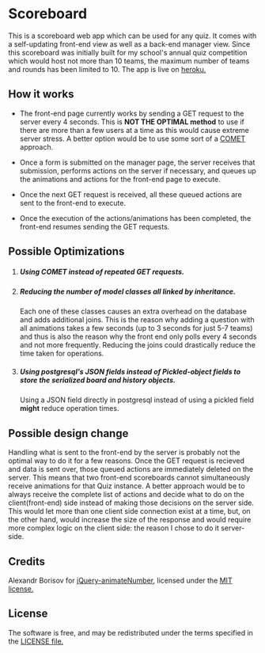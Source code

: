 # Scoreboard

This is a scoreboard web app which can be used for any quiz. It comes with a self-updating front-end view as well as a back-end manager view. Since this scoreboard was initially built for my school's annual quiz competition which would host not more than 10 teams, the maximum number of teams and rounds has been limited to 10\. The app is live on [heroku.](https://quiz-scoreboard.herokuapp.com/)

## How it works

-   The front-end page currently works by sending a GET request to the server every 4 seconds. This is **NOT THE OPTIMAL method** to use if there are more than a few users at a time as this would cause extreme server stress. A better option would be to use some sort of a [COMET](https://en.wikipedia.org/wiki/Comet_(programming)) approach.

-   Once a form is submitted on the manager page, the server receives that submission, performs actions on the server if necessary, and queues up the animations and actions for the front-end page to execute.

-   Once the next GET request is received, all these queued actions are sent to the front-end to execute.

-   Once the execution of the actions/animations has been completed, the front-end resumes sending the GET requests.

## Possible Optimizations

1.  ##### Using COMET instead of repeated GET requests.

2.  ##### Reducing the number of model classes all linked by inheritance.

    Each one of these classes causes an extra overhead on the database and adds additional joins. This is the reason why adding a question with all animations takes a few seconds (up to 3 seconds for just 5-7 teams) and thus is also the reason why the front end only polls every 4 seconds and not more frequently. Reducing the joins could drastically reduce the time taken for operations.

3.  ##### Using postgresql's JSON fields instead of Pickled-object fields to store the serialized board and history objects.

    Using a JSON field directly in postgresql instead of using a pickled field **might** reduce operation times.

## Possible design change

Handling what is sent to the front-end by the server is probably not the optimal way to do it for a few reasons. Once the GET request is recieved and data is sent over, those queued actions are immediately deleted on the server. This means that two front-end scoreboards cannot simultaneously receive animations for that Quiz instance. A better approach would be to always receive the complete list of actions and decide what to do on the client(front-end) side instead of making those decisions on the server side. This would let more than one client side connection exist at a time, but, on the other hand, would increase the size of the response and would require more complex logic on the client side: the reason I chose to do it server-side.

## Credits

Alexandr Borisov for [jQuery-animateNumber](https://github.com/aishek/jquery-animateNumber), licensed under the [MIT license.](https://github.com/aishek/jquery-animateNumber/blob/master/LICENSE)

## License

The software is free, and may be redistributed under the terms specified in the [LICENSE file.](https://github.com/amalolan/scoreboard/blob/master/LICENSE)
